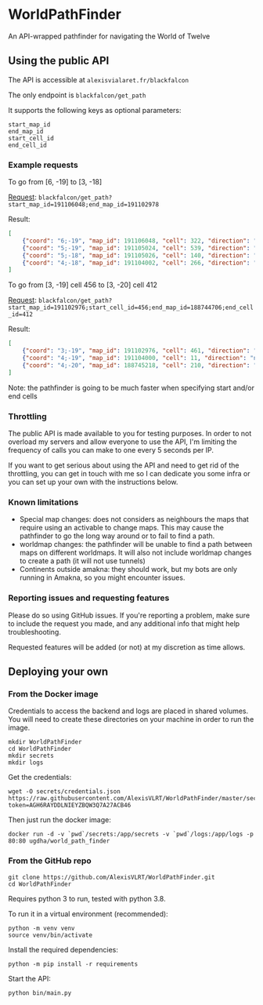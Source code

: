 # WorldPathFinder

An API-wrapped pathfinder for navigating the World of Twelve

## Using the public API

The API is accessible at `alexisvialaret.fr/blackfalcon`

The only endpoint is `blackfalcon/get_path`

It supports the following keys as optional parameters:

```
start_map_id
end_map_id
start_cell_id
end_cell_id
```

### Example requests

To go from [6, -19] to [3, -18]

[Request](alexisvialaret.fr/blackfalcon/get_path?start_map_id=191106048;end_map_id=191102978):
`blackfalcon/get_path?start_map_id=191106048;end_map_id=191102978`

Result:
```JSON
[
    {"coord": "6;-19", "map_id": 191106048, "cell": 322, "direction": "w"}, 
    {"coord": "5;-19", "map_id": 191105024, "cell": 539, "direction": "s"}, 
    {"coord": "5;-18", "map_id": 191105026, "cell": 140, "direction": "w"}, 
    {"coord": "4;-18", "map_id": 191104002, "cell": 266, "direction": "w"}
]
```


To go from [3, -19] cell 456 to [3, -20] cell 412

[Request](blackfalcon/get_path?start_map_id=191102976;start_cell_id=456;end_map_id=188744706;end_cell_id=412):
`blackfalcon/get_path?start_map_id=191102976;start_cell_id=456;end_map_id=188744706;end_cell_id=412`

Result:
```JSON
[
    {"coord": "3;-19", "map_id": 191102976, "cell": 461, "direction": "e"}, 
    {"coord": "4;-19", "map_id": 191104000, "cell": 11, "direction": "n"}, 
    {"coord": "4;-20", "map_id": 188745218, "cell": 210, "direction": "w"}
]
```

Note: the pathfinder is going to be much faster when specifying start and/or end cells


### Throttling

The public API is made available to you for testing purposes. In order to not overload my servers and allow everyone to use the API, I'm limiting the frequency of calls you can make to one every 5 seconds per IP.

If you want to get serious about using the API and need to get rid of the throttling, you can get in touch with me so I can dedicate you some infra or you can set up your own with the instructions below.

### Known limitations

- Special map changes: does not considers as neighbours the maps that require using an activable to change maps. This may cause the pathfinder to go the long way around or to fail to find a path.
- worldmap changes: the pathfinder will be unable to find a path between maps on different worldmaps. It will also not include worldmap changes to create a path (it will not use tunnels)
- Continents outside amakna: they should work, but my bots are only running in Amakna, so you might encounter issues.

### Reporting issues and requesting features

Please do so using GitHub issues. If you're reporting a problem, make sure to include the request you made, and any additional info that might help troubleshooting.

Requested features will be added (or not) at my discretion as time allows.

## Deploying your own

### From the Docker image

Credentials to access the backend and logs are placed in shared volumes. You will need to create these directories on your machine in order to run the image.

```shell script
mkdir WorldPathFinder
cd WorldPathFinder
mkdir secrets
mkdir logs
```

Get the credentials:
```
wget -O secrets/credentials.json https://raw.githubusercontent.com/AlexisVLRT/WorldPathFinder/master/secrets/credentials.json?token=AGH6RAYDDLNIEYZBQW3Q7A27ACB46
```

Then just run the docker image:

```
docker run -d -v `pwd`/secrets:/app/secrets -v `pwd`/logs:/app/logs -p 80:80 ugdha/world_path_finder
```
### From the GitHub repo

```shell script
git clone https://github.com/AlexisVLRT/WorldPathFinder.git
cd WorldPathFinder
```

Requires python 3 to run, tested with python 3.8.

To run it in a virtual environment (recommended):
```shell script
python -m venv venv
source venv/bin/activate
```

Install the required dependencies:
```shell script
python -m pip install -r requirements
```

Start the API:
```shell script
python bin/main.py
```
